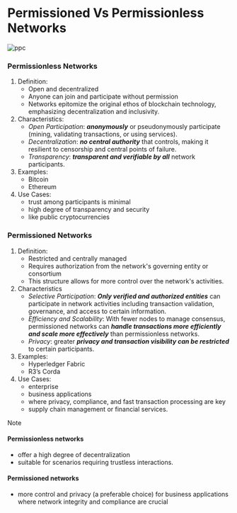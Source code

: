 # Permissioned Vs Permissionless Networks

![ppc](https://github.com/adeliafebriani/Tijarah-Blockchain-Notes/assets/162258265/2c5a86eb-8c7e-4c32-bfd7-be2620ce9bde)

### Permissionless Networks
1. Definition:
   * Open and decentralized
   * Anyone can join and participate without  permission
   * Networks epitomize the original ethos of blockchain technology, emphasizing decentralization and inclusivity.
3. Characteristics:
   * _Open Participation_: ***anonymously*** or pseudonymously participate (mining, validating transactions, or using services).
   * _Decentralization_: ***no central authority*** that controls, making it resilient to censorship and central points of failure.
   * _Transparency_: ***transparent and verifiable by all*** network participants.
4. Examples:
   * Bitcoin
   * Ethereum
5. Use Cases:
   * trust among participants is minimal
   * high degree of transparency and security
   * like public cryptocurrencies

### Permissioned Networks
1. Definition:
   * Restricted and centrally managed
   * Requires authorization from the network's governing entity or consortium
   * This structure allows for more control over the network's activities.
3. Characteristics
   * _Selective Participation_: ***Only verified and authorized entities*** can participate in network activities including transaction validation, governance, and access to certain information.
   * _Efficiency and Scalability_: With fewer nodes to manage consensus, permissioned networks can ***handle transactions more efficiently and scale more effectively*** than permissionless networks.
   * _Privacy_: greater ***privacy and transaction visibility can be restricted*** to certain participants.
4. Examples:
   * Hyperledger Fabric 
   * R3’s Corda
5. Use Cases:
   * enterprise
   * business applications
   * where privacy, compliance, and fast transaction processing are key
   * supply chain management or financial services.

> [!NOTE]
> #### Permissionless networks
> * offer a high degree of decentralization
> * suitable for scenarios requiring trustless interactions.
> #### Permissioned networks
> * more control and privacy (a preferable choice) for business applications where network integrity and compliance are crucial
